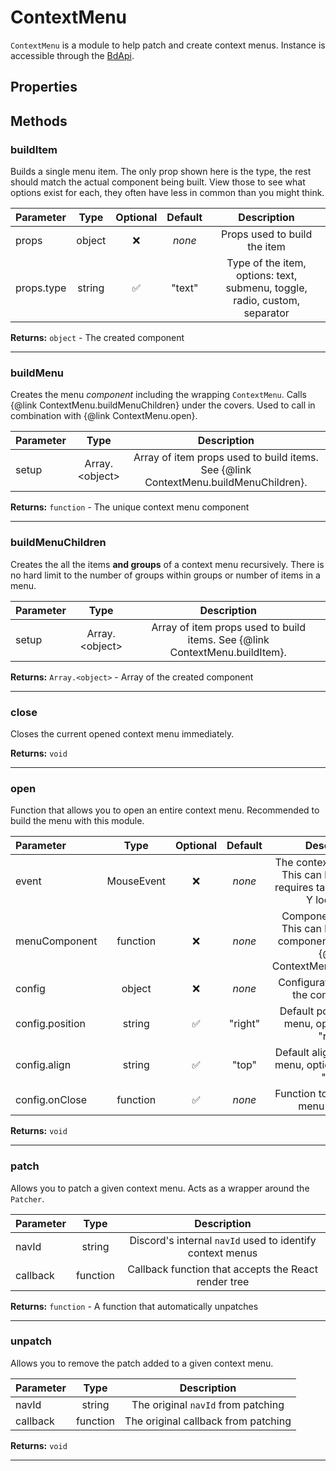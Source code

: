 # ContextMenu

`ContextMenu` is a module to help patch and create context menus. Instance is accessible through the [BdApi](./bdapi).

## Properties



## Methods

### buildItem
Builds a single menu item. The only prop shown here is the type, the rest should match the actual component being built. View those to see what options exist for each, they often have less in common than you might think.

| Parameter |  Type  | Optional | Default |       Description      |
|:----------|:------:|:--------:|:-------:|:----------------------:|
props|object|&#x274C;|*none*|Props used to build the item
props.type|string|&#x2705;|"text"|Type of the item, options: text, submenu, toggle, radio, custom, separator

**Returns:** `object` - The created component
___

### buildMenu
Creates the menu *component* including the wrapping `ContextMenu`. Calls {@link ContextMenu.buildMenuChildren} under the covers. Used to call in combination with {@link ContextMenu.open}.

| Parameter |  Type  |       Description      |
|:----------|:------:|:----------------------:|
setup|Array.&lt;object&gt;|Array of item props used to build items. See {@link ContextMenu.buildMenuChildren}.

**Returns:** `function` - The unique context menu component
___

### buildMenuChildren
Creates the all the items **and groups** of a context menu recursively. There is no hard limit to the number of groups within groups or number of items in a menu.

| Parameter |  Type  |       Description      |
|:----------|:------:|:----------------------:|
setup|Array.&lt;object&gt;|Array of item props used to build items. See {@link ContextMenu.buildItem}.

**Returns:** `Array.<object>` - Array of the created component
___

### close
Closes the current opened context menu immediately.


**Returns:** `void`
___

### open
Function that allows you to open an entire context menu. Recommended to build the menu with this module.

| Parameter |  Type  | Optional | Default |       Description      |
|:----------|:------:|:--------:|:-------:|:----------------------:|
event|MouseEvent|&#x274C;|*none*|The context menu event. This can be emulated, requires target, and all X, Y locations.
menuComponent|function|&#x274C;|*none*|Component to render. This can be any React component or output of {@link ContextMenu.buildMenu}.
config|object|&#x274C;|*none*|Configuration/props for the context menu
config.position|string|&#x2705;|"right"|Default position for the menu, options: "left", "right"
config.align|string|&#x2705;|"top"|Default alignment for the menu, options: "bottom", "top"
config.onClose|function|&#x2705;|*none*|Function to run when the menu is closed

**Returns:** `void`
___

### patch
Allows you to patch a given context menu. Acts as a wrapper around the `Patcher`.

| Parameter |  Type  |       Description      |
|:----------|:------:|:----------------------:|
navId|string|Discord's internal `navId` used to identify context menus
callback|function|Callback function that accepts the React render tree

**Returns:** `function` - A function that automatically unpatches
___

### unpatch
Allows you to remove the patch added to a given context menu.

| Parameter |  Type  |       Description      |
|:----------|:------:|:----------------------:|
navId|string|The original `navId` from patching
callback|function|The original callback from patching

**Returns:** `void`
___

